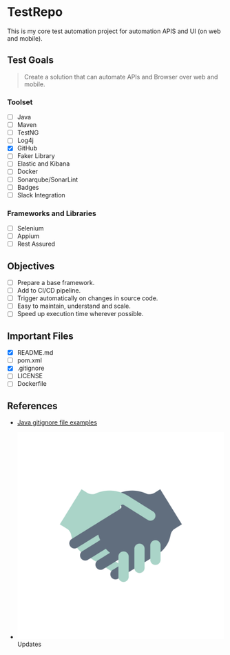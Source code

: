 # TestRepo

This is my core test automation project for automation APIS and UI (on web and mobile).

## Test Goals

> Create a solution that can automate APIs and Browser over web and mobile.

### Toolset

- [ ] Java
- [ ] Maven
- [ ] TestNG
- [ ] Log4j
- [x] GitHub
- [ ] Faker Library
- [ ] Elastic and Kibana
- [ ] Docker
- [ ] Sonarqube/SonarLint
- [ ] Badges
- [ ] Slack Integration

### Frameworks and Libraries

- [ ] Selenium
- [ ] Appium
- [ ] Rest Assured

## Objectives

- [ ] Prepare a base framework.
- [ ] Add to CI/CD pipeline.
- [ ] Trigger automatically on changes in source code.
- [ ] Easy to maintain, understand and scale.
- [ ] Speed up execution time wherever possible.

## Important Files

- [x] README.md
- [ ] pom.xml
- [x] .gitignore
- [ ] LICENSE
- [ ] Dockerfile

## References

- [Java gitignore file examples](https://github.com/github/gitignore/blob/main/Java.gitignore)

- ![collaboration](/images/5893.jpg)
  Updates
